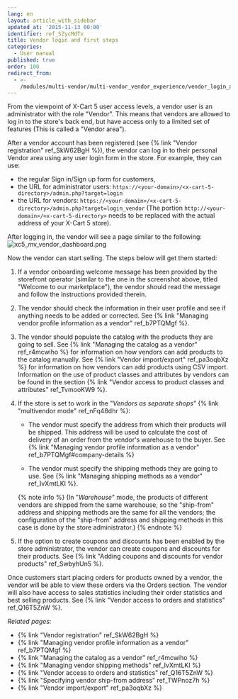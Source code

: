 ```yaml
---
lang: en
layout: article_with_sidebar
updated_at: '2015-11-13 00:00'
identifier: ref_SZycMdTx
title: Vendor login and first steps
categories:
  - User manual
published: true
order: 100
redirect_from:
  - >-
    /modules/multi-vendor/multi-vendor_vendor_experience/vendor_login_and_first_steps.html
---
```


From the viewpoint of X-Cart 5 user access levels, a vendor user is an administrator with the role "Vendor". This means that vendors are allowed to log in to the store's back end, but have access only to a limited set of features (This is called a "Vendor area").

After a vendor account has been registered (see {% link "Vendor registration" ref_SkW62BgH %}), the vendor can log in to their personal Vendor area using any user login form in the store. For example, they can use:

   * the regular Sign in/Sign up form for customers, 
   * the URL for administrator users: `https://<your-domain>/<x-cart-5-directory>/admin.php?target=login`
   * the URL for vendors: `https://<your-domain>/<x-cart-5-directory>/admin.php?target=login_vendor`
     (The portion `http://<your-domain>/<x-cart-5-directory>` needs to be replaced with the actual address of your X-Cart 5 store).

After logging in, the vendor will see a page similar to the following:
![xc5_mv_vendor_dashboard.png]({{site.baseurl}}/attachments/ref_SZycMdTx/xc5_mv_vendor_dashboard.png)

Now the vendor can start selling. The steps below will get them started:

1. If a vendor onboarding welcome message has been provided by the storefront operator (similar to the one in the screenshot above, titled "Welcome to our marketplace"), the vendor should read the message and follow the instructions provided therein. 

2. The vendor should check the information in their user profile and see if anything needs to be added or corrected. See {% link "Managing vendor profile information as a vendor" ref_b7PTQMgf %}.

3.  The vendor should populate the catalog with the products they are going to sell. See {% link "Managing the catalog as a vendor" ref_r4mcwiho %} for information on how vendors can add products to the catalog manually. See {% link "Vendor import/export" ref_pa3oqbXz %} for information on how vendors can add products using CSV import.
    Information on the use of product classes and attributes by vendors can be found in the section {% link "Vendor access to product classes and attributes" ref_TvmooKW9 %}.

4.  If the store is set to work in the "_Vendors as separate shops_" {% link "multivendor mode" ref_nFq48dhr %}:
    *  The vendor must specify the address from which their products will be shipped. This address will be used to calculate the cost of delivery of an order from the vendor's warehouse to the buyer. See {% link "Managing vendor profile information as a vendor" ref_b7PTQMgf#company-details %}

    *  The vendor must specify the shipping methods they are going to use. See {% link "Managing shipping methods as a vendor" ref_IvXmtLKI %}.

    {% note info %}
    (In "_Warehouse_" mode, the products of different vendors are shipped from the same warehouse, so the "ship-from" address and shipping methods are the same for all the vendors; the configuration of the "ship-from" address and shipping methods in this case is done by the store administrator.)
    {% endnote %}

5.  If the option to create coupons and discounts has been enabled by the store administrator, the vendor can create coupons and discounts for their products. See {% link "Adding coupons and discounts for vendor products" ref_SwbyhUn5 %}.

Once customers start placing orders for products owned by a vendor, the vendor will be able to view these orders via the Orders section. The vendor will also have access to sales statistics including their order statistics and best selling products. See {% link "Vendor access to orders and statistics" ref_Q16T5ZnW %}.

_Related pages:_

*   {% link "Vendor registration" ref_SkW62BgH %}
*   {% link "Managing vendor profile information as a vendor" ref_b7PTQMgf %}
*   {% link "Managing the catalog as a vendor" ref_r4mcwiho %}
*   {% link "Managing vendor shipping methods" ref_IvXmtLKI %}
*   {% link "Vendor access to orders and statistics" ref_Q16T5ZnW %}
*   {% link "Specifying vendor ship-from address" ref_TWPnoz7h %}
*   {% link "Vendor import/export" ref_pa3oqbXz %}
